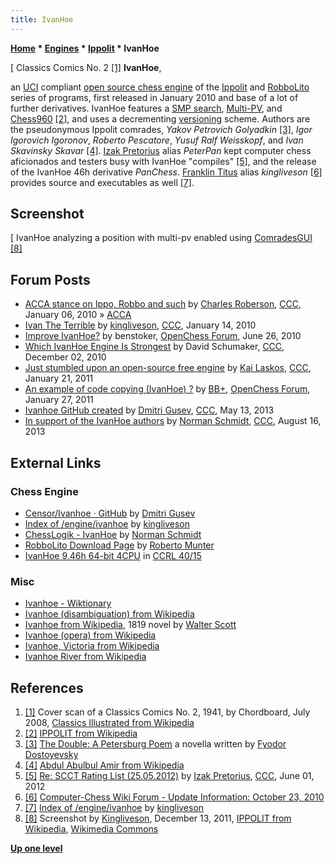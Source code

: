 ```yaml
---
title: IvanHoe
---
```

**[Home](Home "Home") \* [Engines](Engines "Engines") \* [Ippolit](Ippolit "Ippolit") \* IvanHoe**



[ Classics Comics No. 2 <a id="cite-note-1" href="#cite-ref-1">[1]</a>
**IvanHoe**,  

an [UCI](UCI "UCI") compliant [open source chess engine](Category:Open_Source "Category:Open Source") of the [Ippolit](Ippolit "Ippolit") and [RobboLito](RobboLito "RobboLito") series of programs, first released in January 2010 and base of a lot of further derivatives. IvanHoe features a [SMP search](Parallel_Search "Parallel Search"), [Multi-PV](Principal_Variation "Principal Variation"), and [Chess960](Chess960 "Chess960") <a id="cite-note-2" href="#cite-ref-2">[2]</a>, and uses a decrementing [versioning](https://en.wikipedia.org/wiki/Versioning) scheme. Authors are the pseudonymous Ippolit comrades, *Yakov Petrovich Golyadkin* <a id="cite-note-3" href="#cite-ref-3">[3]</a>, *Igor Igorovich Igoronov*, *Roberto Pescatore*, *Yusuf Ralf Weisskopf*, and *Ivan Skavinsky Skavar* <a id="cite-note-4" href="#cite-ref-4">[4]</a>. [Izak Pretorius](index.php?title=Izak_Pretorius&action=edit&redlink=1 "Izak Pretorius (page does not exist)") alias *PeterPan* kept computer chess aficionados and testers busy with IvanHoe "compiles" <a id="cite-note-5" href="#cite-ref-5">[5]</a>, and the release of the IvanHoe 46h derivative *PanChess*. [Franklin Titus](Franklin_Titus "Franklin Titus") alias *kingliveson* <a id="cite-note-6" href="#cite-ref-6">[6]</a> provides source and executables as well <a id="cite-note-7" href="#cite-ref-7">[7]</a>. 



## Screenshot


[
IvanHoe analyzing a position with multi-pv enabled using [ComradesGUI](index.php?title=ComradesGUI&action=edit&redlink=1 "ComradesGUI (page does not exist)") <a id="cite-note-8" href="#cite-ref-8">[8]</a>



## Forum Posts


* [ACCA stance on Ippo, Robbo and such](http://www.talkchess.com/forum/viewtopic.php?t=31506) by [Charles Roberson](Charles_Roberson "Charles Roberson"), [CCC](CCC "CCC"), January 06, 2010 » [ACCA](ACCA "ACCA")
* [Ivan The Terrible](http://www.talkchess.com/forum/viewtopic.php?t=31701) by [kingliveson](Franklin_Titus "Franklin Titus"), [CCC](CCC "CCC"), January 14, 2010
* [Improve IvanHoe?](http://www.open-chess.org/viewtopic.php?f=5&t=293) by benstoker, [OpenChess Forum](Computer_Chess_Forums "Computer Chess Forums"), June 26, 2010
* [Which IvanHoe Engine Is Strongest](http://www.talkchess.com/forum/viewtopic.php?t=36906) by David Schumaker, [CCC](CCC "CCC"), December 02, 2010
* [Just stumbled upon an open-source free engine](http://www.talkchess.com/forum/viewtopic.php?t=37729) by [Kai Laskos](Kai_Laskos "Kai Laskos"), [CCC](CCC "CCC"), January 21, 2011
* [An example of code copying (IvanHoe) ?](http://www.open-chess.org/viewtopic.php?f=5&t=1037) by [BB+](Mark_Watkins "Mark Watkins"), [OpenChess Forum](Computer_Chess_Forums "Computer Chess Forums"), January 27, 2011
* [Ivanhoe GitHub created](http://www.talkchess.com/forum3/viewtopic.php?t=47990) by [Dmitri Gusev](Dmitri_Gusev "Dmitri Gusev"), [CCC](CCC "CCC"), May 13, 2013
* [In support of the IvanHoe authors](http://www.talkchess.com/forum/viewtopic.php?t=48983) by [Norman Schmidt](Norman_Schmidt "Norman Schmidt"), [CCC](CCC "CCC"), August 16, 2013


## External Links


### Chess Engine


* [Censor/Ivanhoe · GitHub](https://github.com/Censor/Ivanhoe) by [Dmitri Gusev](Dmitri_Gusev "Dmitri Gusev")
* [Index of /engine/ivanhoe](http://chess.cygnitec.com/engine/ivanhoe/) by [kingliveson](Franklin_Titus "Franklin Titus")
* [ChessLogik - IvanHoe](http://users.telenet.be/chesslogik//ivanhoe.htm) by [Norman Schmidt](Norman_Schmidt "Norman Schmidt")
* [RobboLito Download Page](https://digilander.libero.it/taioscacchi/programmi/robbolito-p.html) by [Roberto Munter](Roberto_Munter "Roberto Munter")
* [IvanHoe 9.46h 64-bit 4CPU](https://ccrl.chessdom.com/ccrl/4040/cgi/engine_details.cgi?match_length=30&each_game=1&print=Details&each_game=1&eng=IvanHoe%209.46h%2064-bit%204CPU#IvanHoe_9_46h_64-bit_4CPU) in [CCRL 40/15](CCRL "CCRL")


### Misc


* [Ivanhoe - Wiktionary](http://en.wiktionary.org/wiki/Ivanhoe)
* [Ivanhoe (disambiguation) from Wikipedia](https://en.wikipedia.org/wiki/Ivanhoe_%28disambiguation%29)
* [Ivanhoe from Wikipedia](https://en.wikipedia.org/wiki/Ivanhoe), 1819 novel by [Walter Scott](https://en.wikipedia.org/wiki/Walter_Scott)
* [Ivanhoe (opera) from Wikipedia](https://en.wikipedia.org/wiki/Ivanhoe_%28opera%29)
* [Ivanhoe, Victoria from Wikipedia](https://en.wikipedia.org/wiki/Ivanhoe,_Victoria)
* [Ivanhoe River from Wikipedia](https://en.wikipedia.org/wiki/Ivanhoe_River)


## References


1. <a id="cite-ref-1" href="#cite-note-1">[1]</a> Cover scan of a Classics Comics No. 2, 1941, by Chordboard, July 2008, [Classics Illustrated from Wikipedia](https://en.wikipedia.org/wiki/Classics_Illustrated)
2. <a id="cite-ref-2" href="#cite-note-2">[2]</a> [IPPOLIT from Wikipedia](https://en.wikipedia.org/wiki/IPPOLIT)
3. <a id="cite-ref-3" href="#cite-note-3">[3]</a> [The Double: A Petersburg Poem](https://en.wikipedia.org/wiki/The_Double:_A_Petersburg_Poem) a novella written by [Fyodor Dostoyevsky](https://en.wikipedia.org/wiki/Fyodor_Dostoevsky)
4. <a id="cite-ref-4" href="#cite-note-4">[4]</a> [Abdul Abulbul Amir from Wikipedia](https://en.wikipedia.org/wiki/Abdul_Abulbul_Amir)
5. <a id="cite-ref-5" href="#cite-note-5">[5]</a> [Re: SCCT Rating List (25.05.2012)](http://www.talkchess.com/forum/viewtopic.php?p=467491) by [Izak Pretorius](index.php?title=Izak_Pretorius&action=edit&redlink=1 "Izak Pretorius (page does not exist)"), [CCC](CCC "CCC"), June 01, 2012
6. <a id="cite-ref-6" href="#cite-note-6">[6]</a> [Computer-Chess Wiki Forum - Update Information: October 23, 2010](http://computer-chess.org/forum/index.php?mode=thread&id=1080)
7. <a id="cite-ref-7" href="#cite-note-7">[7]</a> [Index of /engine/ivanhoe](http://chess.cygnitec.com/engine/ivanhoe/) by [kingliveson](Franklin_Titus "Franklin Titus")
8. <a id="cite-ref-8" href="#cite-note-8">[8]</a> Screenshot by [Kingliveson](Franklin_Titus "Franklin Titus"), December 13, 2011, [IPPOLIT from Wikipedia](https://en.wikipedia.org/wiki/IPPOLIT), [Wikimedia Commons](https://en.wikipedia.org/wiki/Wikimedia_Commons)

**[Up one level](Ippolit "Ippolit")**







 
